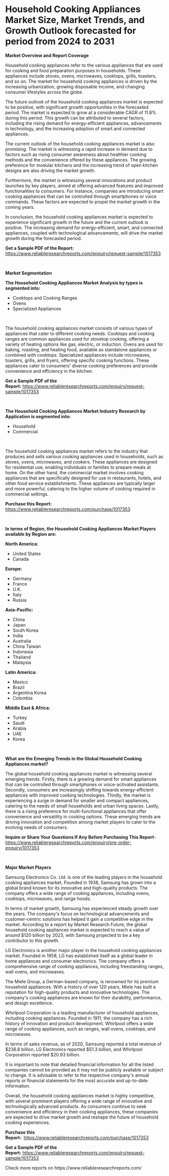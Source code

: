 <p><h1>Household Cooking Appliances Market Size, Market Trends, and Growth Outlook forecasted for period from 2024 to 2031</h1></p><p><strong>Market Overview and Report Coverage</strong></p>
<p><p>Household cooking appliances refer to the various appliances that are used for cooking and food preparation purposes in households. These appliances include stoves, ovens, microwaves, cooktops, grills, toasters, and so on. The market for household cooking appliances is driven by the increasing urbanization, growing disposable income, and changing consumer lifestyles across the globe.</p><p>The future outlook of the household cooking appliances market is expected to be positive, with significant growth opportunities in the forecasted period. The market is expected to grow at a considerable CAGR of 11.8% during this period. This growth can be attributed to several factors, including the rising demand for energy-efficient appliances, advancements in technology, and the increasing adoption of smart and connected appliances.</p><p>The current outlook of the household cooking appliances market is also promising. The market is witnessing a rapid increase in demand due to factors such as rising consumer awareness about healthier cooking methods and the convenience offered by these appliances. The growing preference for modular kitchens and the increasing trend of open kitchen designs are also driving the market growth.</p><p>Furthermore, the market is witnessing several innovations and product launches by key players, aimed at offering advanced features and improved functionalities to consumers. For instance, companies are introducing smart cooking appliances that can be controlled through smartphones or voice commands. These factors are expected to propel the market growth in the coming years.</p><p>In conclusion, the household cooking appliances market is expected to experience significant growth in the future and the current outlook is positive. The increasing demand for energy-efficient, smart, and connected appliances, coupled with technological advancements, will drive the market growth during the forecasted period.</p></p>
<p><strong>Get a Sample PDF of the Report:</strong> <a href="https://www.reliableresearchreports.com/enquiry/request-sample/1017353">https://www.reliableresearchreports.com/enquiry/request-sample/1017353</a></p>
<p>&nbsp;</p>
<p><strong>Market Segmentation</strong></p>
<p><strong>The Household Cooking Appliances Market Analysis by types is segmented into:</strong></p>
<p><ul><li>Cooktops and Cooking Ranges</li><li>Ovens</li><li>Specialized Appliances</li></ul></p>
<p>&nbsp;</p>
<p><p>The household cooking appliances market consists of various types of appliances that cater to different cooking needs. Cooktops and cooking ranges are common appliances used for stovetop cooking, offering a variety of heating options like gas, electric, or induction. Ovens are used for baking, roasting, and heating food, available as standalone appliances or combined with cooktops. Specialized appliances include microwaves, toasters, grills, and fryers, offering specific cooking functions. These appliances cater to consumers' diverse cooking preferences and provide convenience and efficiency in the kitchen.</p></p>
<p><strong>Get a Sample PDF of the Report:</strong>&nbsp;<a href="https://www.reliableresearchreports.com/enquiry/request-sample/1017353">https://www.reliableresearchreports.com/enquiry/request-sample/1017353</a></p>
<p>&nbsp;</p>
<p><strong>The Household Cooking Appliances Market Industry Research by Application is segmented into:</strong></p>
<p><ul><li>Household</li><li>Commercial</li></ul></p>
<p>&nbsp;</p>
<p><p>The household cooking appliances market refers to the industry that produces and sells various cooking appliances used in households, such as stoves, ovens, microwaves, and cookers. These appliances are designed for residential use, enabling individuals or families to prepare meals at home. On the other hand, the commercial market involves cooking appliances that are specifically designed for use in restaurants, hotels, and other food service establishments. These appliances are typically larger and more powerful, catering to the higher volume of cooking required in commercial settings.</p></p>
<p><strong>Purchase this Report:</strong>&nbsp; <a href="https://www.reliableresearchreports.com/purchase/1017353">https://www.reliableresearchreports.com/purchase/1017353</a></p>
<p>&nbsp;</p>
<p><strong>In terms of Region, the Household Cooking Appliances Market Players available by Region are:</strong></p>
<p>
    <p> <strong> North America: </strong>
        <ul>
            <li>United States</li>
            <li>Canada</li>
        </ul>
        </p> 
    <p> <strong> Europe: </strong>
        <ul>
            <li>Germany</li>
            <li>France</li>
            <li>U.K.</li>
            <li>Italy</li>
            <li>Russia</li>
        </ul>
        </p> 
    <p> <strong> Asia-Pacific: </strong>
        <ul>
            <li>China</li>
            <li>Japan</li>
            <li>South Korea</li>
            <li>India</li>
            <li>Australia</li>
            <li>China Taiwan</li>
            <li>Indonesia</li>
            <li>Thailand</li>
            <li>Malaysia</li>
        </ul>
        </p> 
    <p> <strong> Latin America: </strong>
        <ul>
            <li>Mexico</li>
            <li>Brazil</li>
            <li>Argentina Korea</li>
            <li>Colombia</li>
        </ul>
        </p> 
    <p> <strong> Middle East & Africa: </strong>
        <ul>
            <li>Turkey</li>
            <li>Saudi</li>
            <li>Arabia</li>
            <li>UAE</li>
            <li>Korea</li>
        </ul>
    </p>
    </p>
<p>&nbsp;</p>
<p><strong>What are the Emerging Trends in the Global Household Cooking Appliances market?</strong></p>
<p><p>The global household cooking appliances market is witnessing several emerging trends. Firstly, there is a growing demand for smart appliances that can be controlled through smartphones or voice-activated assistants. Secondly, consumers are increasingly shifting towards energy-efficient appliances with improved cooking technologies. Thirdly, the market is experiencing a surge in demand for smaller and compact appliances, catering to the needs of small households and urban living spaces. Lastly, there is a rising preference for multi-functional appliances that offer convenience and versatility in cooking options. These emerging trends are driving innovation and competition among market players to cater to the evolving needs of consumers.</p></p>
<p><strong>Inquire or Share Your Questions If Any Before Purchasing This Report</strong>- <a href="https://www.reliableresearchreports.com/enquiry/pre-order-enquiry/1017353">https://www.reliableresearchreports.com/enquiry/pre-order-enquiry/1017353</a></p>
<p>&nbsp;</p>
<p><strong>Major Market Players</strong></p>
<p><p>Samsung Electronics Co. Ltd. is one of the leading players in the household cooking appliances market. Founded in 1938, Samsung has grown into a global brand known for its innovative and high-quality products. The company offers a wide range of cooking appliances, including ovens, cooktops, microwaves, and range hoods.</p><p>In terms of market growth, Samsung has experienced steady growth over the years. The company's focus on technological advancements and customer-centric solutions has helped it gain a competitive edge in the market. According to a report by Market Research Future, the global household cooking appliances market is expected to reach a value of around $120 billion by 2023, with Samsung projected to be a key contributor to this growth.</p><p>LG Electronics is another major player in the household cooking appliances market. Founded in 1958, LG has established itself as a global leader in home appliances and consumer electronics. The company offers a comprehensive range of cooking appliances, including freestanding ranges, wall ovens, and microwaves.</p><p>The Miele Group, a German-based company, is renowned for its premium household appliances. With a history of over 120 years, Miele has built a reputation for high-quality products and innovative technologies. The company's cooking appliances are known for their durability, performance, and design excellence.</p><p>Whirlpool Corporation is a leading manufacturer of household appliances, including cooking appliances. Founded in 1911, the company has a rich history of innovation and product development. Whirlpool offers a wide range of cooking appliances, such as ranges, wall ovens, cooktops, and microwaves.</p><p>In terms of sales revenue, as of 2020, Samsung reported a total revenue of $236.8 billion, LG Electronics reported $51.3 billion, and Whirlpool Corporation reported $20.93 billion.</p><p>It is important to note that detailed financial information for all the listed companies cannot be provided as it may not be publicly available or subject to change. It is advisable to refer to the respective company's annual reports or financial statements for the most accurate and up-to-date information.</p><p>Overall, the household cooking appliances market is highly competitive, with several prominent players offering a wide range of innovative and technologically advanced products. As consumers continue to seek convenience and efficiency in their cooking appliances, these companies are expected to drive market growth and reshape the future of household cooking experiences.</p></p>
<p><strong>Purchase this Report:</strong>&nbsp;&nbsp;<a href="https://www.reliableresearchreports.com/purchase/1017353">https://www.reliableresearchreports.com/purchase/1017353</a></p>
<p></p>
<p><strong>Get a Sample PDF of the Report:</strong>&nbsp;<a href="https://www.reliableresearchreports.com/enquiry/request-sample/1017353">https://www.reliableresearchreports.com/enquiry/request-sample/1017353</a></p>
<p>Check more reports on https://www.reliableresearchreports.com/</p>